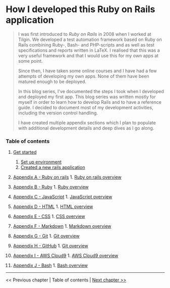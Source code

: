 # How I developed this Ruby on Rails application #
> I was first introduced to *Ruby on Rails* in 2008 when I worked at Tilgin. We developed a test automation framework based on Ruby on Rails combining Ruby-, Bash- and PHP-scripts and as well as test specifications and reports written in LaTeX. I realised that this was a very useful framework and that I would use this for my own apps at some point.
>
> Since then, I have taken some online courses and I have had a few attempts of developing my own apps. None of them have been matured enough to be deployed.
>
> In this blog series, I've documented the steps I took when I developed and deployed my first app. This blog series was written mostly for myself in order to learn how to develop Rails and to have a reference guide. I decided to document most of my development activities, including the version control handling.
> 
> I have created multiple appendix sections which I plan to populate with additional development details and deep dives as I go along.


### Table of contents ###
1. [Get started](./section_1_get_started/1_0_get_started_toc.md)
    1. [Set up environment](./section_1_get_started/1_1_set_up_environment.md)
    2. [Created a new rails application](./section_1_get_started/1_2_created_a_new_rails_application.md)

101. [Appendix A - Ruby on rails](./appendix_a_ruby_on_rails/a_0_ruby_on_rails_tot.md)
    1. [Ruby on rails overview](../appendix_a_ruby_on_rails/a_1_ruby_on_rails_overview.md)

102. [Appendix B - Ruby](./appendix_b_ruby/b_0_ruby_tot.md)
    1. [Ruby overview](../appendix_b_ruby/b_1_ruby_overview.md)

103. [Appendix C - JavaScript](./appendix_c_javascript/c_0_javascript_tot.md)
    1. [JavaScript overview](../appendix_c_javascript/c_1_javascript_overview.md)

104. [Appendix D - HTML](./appendix_d_html/d_0_html_tot.md)
    1. [HTML overview](../appendix_d_html/d_1_html_overview.md)

105. [Appendix E - CSS](./appendix_e_css/e_0_css_tot.md)
    1. [CSS overview](../appendix_e_css/e_1_css_overview.md)

106. [Appendix F - Markdown](./appendix_f_markdown/f_0_markdown_tot.md)
    1. [Markdown overview](../appendix_f_markdown/f_1_markdown_overview.md)

107. [Appendix G - Git](./appendix_g_git/g_0_git_tot.md)
    1. [Git overview](../appendix_g_git/g_1_git_overview.md)

108. [Appendix H - GitHub](./appendix_h_github/h_0_github_tot.md)
    1. [Git overview](../appendix_h_github/h_1_github_overview.md)

109. [Appendix I - AWS Cloud9](./appendix_i_aws_cloud9/i_0_aws_cloud9_tot.md)
    1. [AWS Cloud9 overview](../appendix_i_aws_cloud9/i_1_aws_cloud9_overview.md)

110. [Appendix J - Bash](./appendix_j_bash/j_0_bash_tot.md)
    1. [Bash overview](../appendix_j_bash/j_1_bash_overview.md)


----------
<< Previous chapter | Table of contents | [Next chapter >>](./section_1_get_started/1_0_get_started_toc.md)
